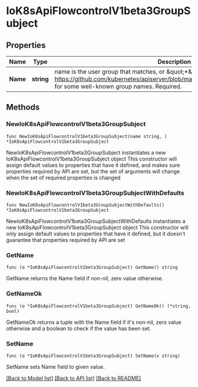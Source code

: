# IoK8sApiFlowcontrolV1beta3GroupSubject

## Properties

Name | Type | Description | Notes
------------ | ------------- | ------------- | -------------
**Name** | **string** | name is the user group that matches, or \&quot;*\&quot; to match all user groups. See https://github.com/kubernetes/apiserver/blob/master/pkg/authentication/user/user.go for some well-known group names. Required. | 

## Methods

### NewIoK8sApiFlowcontrolV1beta3GroupSubject

`func NewIoK8sApiFlowcontrolV1beta3GroupSubject(name string, ) *IoK8sApiFlowcontrolV1beta3GroupSubject`

NewIoK8sApiFlowcontrolV1beta3GroupSubject instantiates a new IoK8sApiFlowcontrolV1beta3GroupSubject object
This constructor will assign default values to properties that have it defined,
and makes sure properties required by API are set, but the set of arguments
will change when the set of required properties is changed

### NewIoK8sApiFlowcontrolV1beta3GroupSubjectWithDefaults

`func NewIoK8sApiFlowcontrolV1beta3GroupSubjectWithDefaults() *IoK8sApiFlowcontrolV1beta3GroupSubject`

NewIoK8sApiFlowcontrolV1beta3GroupSubjectWithDefaults instantiates a new IoK8sApiFlowcontrolV1beta3GroupSubject object
This constructor will only assign default values to properties that have it defined,
but it doesn't guarantee that properties required by API are set

### GetName

`func (o *IoK8sApiFlowcontrolV1beta3GroupSubject) GetName() string`

GetName returns the Name field if non-nil, zero value otherwise.

### GetNameOk

`func (o *IoK8sApiFlowcontrolV1beta3GroupSubject) GetNameOk() (*string, bool)`

GetNameOk returns a tuple with the Name field if it's non-nil, zero value otherwise
and a boolean to check if the value has been set.

### SetName

`func (o *IoK8sApiFlowcontrolV1beta3GroupSubject) SetName(v string)`

SetName sets Name field to given value.



[[Back to Model list]](../README.md#documentation-for-models) [[Back to API list]](../README.md#documentation-for-api-endpoints) [[Back to README]](../README.md)



